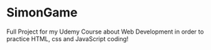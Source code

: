 # SimonGame
Full Project for my Udemy Course about Web Development in order to practice HTML, css and JavaScript coding!
